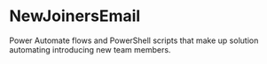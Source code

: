 # NewJoinersEmail
Power Automate flows and PowerShell scripts that make up solution automating introducing new team members.
